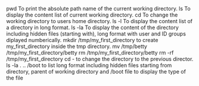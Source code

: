 pwd To print the absolute path name of the current working directory.
ls To display the content list of current working directory.
cd To change the working directory to users home directory.
ls -l To display the content list of a directory in long format.
ls -la To display the content of the directory including hidden files (starting with), long format with user and ID groups diplayed numberically.
mkdir /tmp/my_first_directory  to create my_first_directory inside the tmp directory.
mv /tmp/betty /tmp/my_first_directory/betty
rm /tmp/my_first_directory/betty
rm -rf /tmp/my_first_directory
cd - to change the directory to the previous director.
ls -la . .. /boot to list long format including hidden files starting from directory, parent of working directory and /boot
file  to display the type of the file